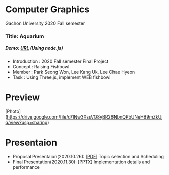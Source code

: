 # Computer Graphics
Gachon University 2020 Fall semester


### Title: Aquarium

##### Demo: [URL](https://fish.chlee1001.synology.me/) (Using node.js)

* Introduction : 2020 Fall semester Final Project
* Concept : Raising Fishbowl
* Member : Park Seong Won, Lee Kang Uk, Lee Chae Hyeon
* Task : Using Three.js, implement WEB fishbowl

# Preview
[Photo] (https://drive.google.com/file/d/1Nw3XssVQ8yBR26NbnQPbUNeHB9mZkUjq/view?usp=sharing)

# Presentaion
* Proposal Presentaion(2020.10.26): [[PDF](https://drive.google.com/file/d/1y6ClEMaePt1-3HsKvs2-RZpnNRtiyNYq/view?usp=sharing)] Topic selection and Scheduling
* Final Presentation(2020.11.30): [[PPTX](https://drive.google.com/file/d/1B5cfIglWJ0vnz-ImvmTYNYo9U-QsLmeQ/view?usp=sharing)] Implementation details and performance


